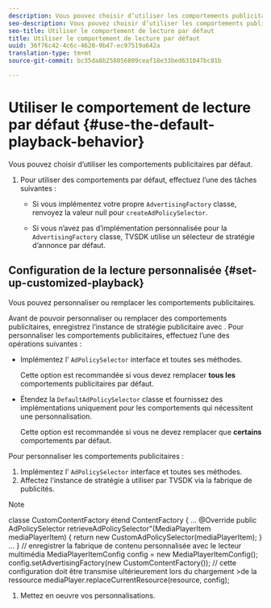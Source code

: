 ```yaml
---
description: Vous pouvez choisir d’utiliser les comportements publicitaires par défaut.
seo-description: Vous pouvez choisir d’utiliser les comportements publicitaires par défaut.
seo-title: Utiliser le comportement de lecture par défaut
title: Utiliser le comportement de lecture par défaut
uuid: 36f76c42-4c6c-4620-9b47-ec97519a642a
translation-type: tm+mt
source-git-commit: bc35da8b258056809ceaf18e33bed631047bc81b

---
```



# Utiliser le comportement de lecture par défaut {#use-the-default-playback-behavior}

Vous pouvez choisir d’utiliser les comportements publicitaires par défaut.

1. Pour utiliser des comportements par défaut, effectuez l’une des tâches suivantes :

   * Si vous implémentez votre propre `AdvertisingFactory` classe, renvoyez la valeur null pour `createAdPolicySelector`.

   * Si vous n’avez pas d’implémentation personnalisée pour la `AdvertisingFactory` classe, TVSDK utilise un sélecteur de stratégie d’annonce par défaut.

## Configuration de la lecture personnalisée {#set-up-customized-playback}

Vous pouvez personnaliser ou remplacer les comportements publicitaires.

Avant de pouvoir personnaliser ou remplacer des comportements publicitaires, enregistrez l’instance de stratégie publicitaire avec .
Pour personnaliser les comportements publicitaires, effectuez l’une des opérations suivantes :

* Implémentez l’ `AdPolicySelector` interface et toutes ses méthodes.

   Cette option est recommandée si vous devez remplacer **tous les** comportements publicitaires par défaut.

* Étendez la `DefaultAdPolicySelector` classe et fournissez des implémentations uniquement pour les comportements qui nécessitent une personnalisation.

   Cette option est recommandée si vous ne devez remplacer que **certains** comportements par défaut.

Pour personnaliser les comportements publicitaires :

1. Implémentez l’ `AdPolicySelector` interface et toutes ses méthodes.
1. Affectez l’instance de stratégie à utiliser par TVSDK via la fabrique de publicités.

>[!NOTE]
>classe CustomContentFactory étend ContentFactory {
>...
>@Override
>public AdPolicySelector retrieveAdPolicySelector&quot;(MediaPlayerItem mediaPlayerItem) {
>return new CustomAdPolicySelector(mediaPlayerItem);
>}
>...
>}
>// enregistrer la fabrique de contenu personnalisée avec le lecteur multimédia
>MediaPlayerItemConfig config = new MediaPlayerItemConfig();
>config.setAdvertisingFactory(new CustomContentFactory());
>// cette configuration doit être transmise ultérieurement lors du chargement >de la ressource
>mediaPlayer.replaceCurrentResource(resource, config);

1. Mettez en oeuvre vos personnalisations.